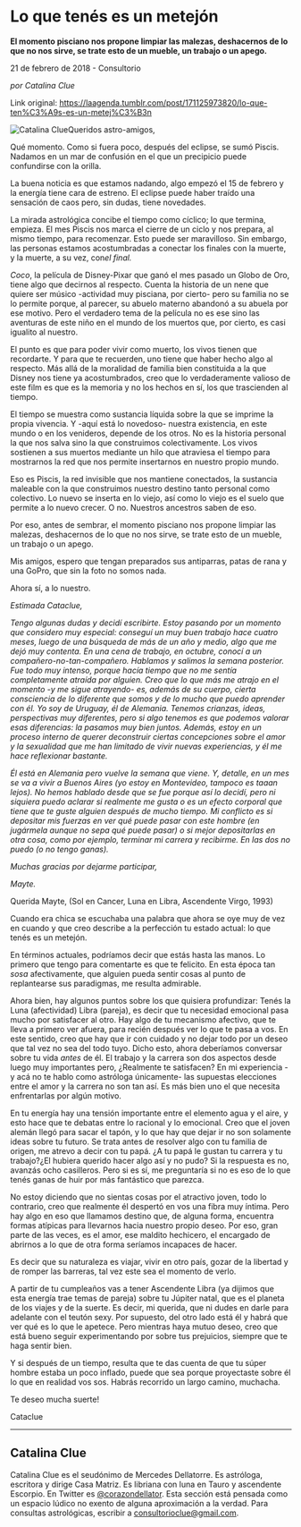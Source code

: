 # Lo que tenés es un metejón

**El momento pisciano nos propone limpiar las
malezas, deshacernos de lo que no nos sirve, se trate esto de un
mueble, un trabajo o un apego.**

21 de febrero de 2018 - Consultorio

_por Catalina Clue_

Link original: https://laagenda.tumblr.com/post/171125973820/lo-que-ten%C3%A9s-es-un-metej%C3%B3n

![Catalina Clue](https://64.media.tumblr.com/7057cbdfb9431bc958565a8968ec7b28/tumblr_inline_pk0xh6PCOM1t6q87u_500.jpg)Queridos
astro-amigos,

  


Qué
momento. Como si fuera poco, después del eclipse, se sumó Piscis.
Nadamos en un mar de confusión en el que un
precipicio puede confundirse con la orilla.

La
buena noticia es que estamos nadando, algo empezó el 15 de febrero y
la energía tiene cara de estreno. El eclipse puede haber traído una
sensación de caos pero, sin dudas, tiene novedades.

La
mirada astrológica concibe el tiempo como cíclico; lo que termina,
empieza. El mes Piscis nos marca el cierre de un ciclo y nos prepara,
al mismo tiempo, para recomenzar. Esto puede ser maravilloso. Sin
embargo, las personas estamos acostumbradas a conectar los finales
con la muerte, y la muerte, a su vez, con*el final.* 

*Coco*,
la película de Disney-Pixar que ganó el mes pasado un Globo de Oro,
tiene algo que decirnos al respecto. Cuenta la historia de un nene
que quiere ser músico -actividad muy pisciana, por cierto- pero su
familia no se lo permite porque, al parecer, su abuelo materno
abandonó a su abuela por ese motivo. Pero el verdadero tema de la
película no es ese sino las aventuras de este niño en el mundo de
los muertos que, por cierto, es casi igualito al nuestro. 


El
punto es que para poder vivir como muerto, los vivos tienen que
recordarte. Y para que te recuerden, uno tiene que haber hecho algo
al respecto. Más allá de la moralidad de familia bien constituida a
la que Disney nos tiene ya acostumbrados, creo que lo verdaderamente
valioso de este film es que es la memoria y no los hechos en sí, los
que trascienden al tiempo. 


El
tiempo se muestra como sustancia líquida sobre la que se imprime la
propia vivencia. Y -aquí está lo novedoso- nuestra existencia, en
este mundo o en los venideros, depende de los otros. No es la
historia personal la que nos salva sino la que construimos
colectivamente. Los vivos sostienen a sus muertos mediante un hilo
que atraviesa el tiempo para mostrarnos la red que nos permite
insertarnos en nuestro propio mundo.

Eso
es Piscis, la red invisible que nos mantiene conectados, la sustancia
maleable con la que construimos nuestro destino tanto personal como
colectivo. Lo nuevo se inserta en lo viejo, así como lo viejo es el
suelo que permite a lo nuevo crecer. O no. Nuestros ancestros saben
de eso. 


Por
eso, antes de sembrar, el momento pisciano nos propone limpiar las
malezas, deshacernos de lo que no nos sirve, se trate esto de un
mueble, un trabajo o un apego.

Mis
amigos, espero que tengan preparados sus antiparras, patas de rana y
una GoPro, que sin la foto no somos nada.

Ahora
sí, a lo nuestro.

  


*Estimada
Cataclue,* 

  


*Tengo
algunas dudas y decidí escribirte. Estoy pasando por un momento que
considero muy especial: conseguí un muy buen trabajo hace cuatro
meses, luego de una búsqueda de más de un año y medio, algo que me
dejó muy contenta. En una cena de trabajo, en octubre, conocí a un
compañero-no-tan-compañero. Hablamos y salimos la semana posterior.
Fue todo muy intenso, porque hacía tiempo que no me sentía
completamente atraída por alguien. Creo que lo que más me atrajo en
el momento -y me sigue atrayendo- es, además de su cuerpo, cierta
consciencia de lo diferente que somos y de lo mucho que puedo
aprender con él. Yo soy de Uruguay, él de Alemania. Tenemos
crianzas, ideas, perspectivas muy diferentes, pero si algo tenemos es
que podemos valorar esas diferencias: la pasamos muy bien juntos.
Además, estoy en un proceso interno de querer deconstruir ciertas
concepciones sobre el amor y la sexualidad que me han limitado de
vivir nuevas experiencias, y él me hace reflexionar bastante.*

*Él
está en Alemania pero vuelve la semana que viene. Y, detalle, en un
mes se va a vivir a Buenos Aires (yo estoy en Montevideo, tampoco es
taaan lejos). No hemos hablado desde que se fue porque así lo
decidí, pero ni siquiera puedo aclarar si realmente me gusta o es un
efecto corporal que tiene que te guste alguien después de mucho
tiempo. Mi conflicto es si depositar mis fuerzas en ver qué puede
pasar con este hombre (en jugármela aunque no sepa qué puede pasar)
o si mejor depositarlas en otra cosa, como por ejemplo, terminar mi
carrera y recibirme. En las dos no puedo (o no tengo ganas).*

  


*Muchas
gracias por dejarme participar,*

*Mayte.*

  


Querida
Mayte, (Sol en Cancer, Luna en Libra, Ascendente Virgo, 1993)

  


Cuando
era chica se escuchaba una palabra que ahora se oye muy de vez en
cuando y que creo describe a la perfección tu estado actual: lo que
tenés es un metejón. 


En
términos actuales, podríamos decir que estás hasta las manos. Lo
primero que tengo para comentarte es que te felicito. En esta época
tan *sosa*
afectivamente, que alguien pueda sentir cosas al punto de
replantearse sus paradigmas, me resulta admirable. 


Ahora
bien, hay algunos puntos sobre los que quisiera profundizar: Tenés
la Luna (afectividad) Libra (pareja), es decir que tu necesidad
emocional pasa mucho por satisfacer al otro. Hay algo de tu mecanismo
afectivo, que te lleva a primero ver afuera, para recién después 
ver lo que te pasa a vos. En este sentido, creo que hay que ir con
cuidado y no dejar todo por un deseo que tal vez no sea del todo
tuyo. Dicho esto, ahora deberíamos conversar sobre tu vida *antes*
de él. El trabajo y la carrera son dos aspectos desde luego muy
importantes pero, ¿Realmente te satisfacen? En mi experiencia -y acá
no te hablo como astróloga únicamente- las supuestas elecciones
entre el amor y la carrera no son tan así. Es más bien uno el que
necesita enfrentarlas por algún motivo. 


En
tu energía hay una tensión importante entre el elemento agua y el
aire, y esto hace que te debatas entre lo racional y lo emocional.
Creo que el joven alemán llegó para sacar el tapón, y lo que hay
que dejar ir no son solamente ideas sobre tu futuro. Se trata antes
de resolver algo con tu familia de origen, me atrevo a decir con tu
papá. ¿A tu papá le gustan tu carrera y tu trabajo?¿El hubiera
querido hacer algo así y no pudo? Si la respuesta es no, avanzás
ocho casilleros. Pero si es sí, me preguntaría si no es eso de lo
que tenés ganas de huir por más fantástico que parezca.

No
estoy diciendo que no sientas cosas por el atractivo joven, todo lo
contrario, creo que realmente él despertó en vos una fibra muy
íntima. Pero hay algo en eso que llamamos destino que, de alguna
forma, encuentra formas atípicas para llevarnos hacia nuestro propio
deseo. Por eso, gran parte de las veces, es el amor, ese maldito
hechicero, el encargado de abrirnos a lo que de otra forma seríamos
incapaces de hacer. 


Es
decir que su naturaleza es viajar, vivir en otro país, gozar de la
libertad y de romper las barreras, tal vez este sea el momento de
verlo.

A
partir de tu cumpleaños vas a tener Ascendente Libra (ya dijimos que
esta energía trae temas de pareja) sobre tu Júpiter natal, que es
el planeta de los viajes y de la suerte. Es decir, mi querida, que ni
dudes en darle para adelante con el teutón sexy. Por supuesto, del
otro lado está él y habrá que ver qué es lo que le apetece. Pero
mientras haya mutuo deseo, creo que está bueno seguir experimentando
por sobre tus prejuicios, siempre que te haga sentir bien. 


Y
si después de un tiempo, resulta que te das cuenta de que tu súper
hombre estaba un poco inflado, puede que sea porque proyectaste sobre
él lo que en realidad vos sos. Habrás recorrido un largo camino,
muchacha. 


  


Te
deseo mucha suerte!

Cataclue



---

 Catalina Clue
--------------

 Catalina Clue es el seudónimo de Mercedes Dellatorre. Es astróloga, escritora y dirige Casa Matriz. Es libriana con luna en Tauro y ascendente Escorpio. En Twitter es [@corazondellator](https://twitter.com/corazondellator). Esta sección está pensada como un espacio lúdico no exento de alguna aproximación a la verdad. Para consultas astrológicas, escribir a [consultorioclue@gmail.com](mailto:consultorioclue@gmail.com). 

